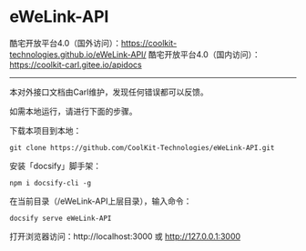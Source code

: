 <!--
 * @Author: Carl
 * @Date: 2020-05-25 19:50:00
 * @LastEditors: Carl
 * @LastEditTime: 2020-11-18 15:42:35
-->

# eWeLink-API

酷宅开放平台4.0（国外访问）：https://coolkit-technologies.github.io/eWeLink-API/
酷宅开放平台4.0（国内访问）：https://coolkit-carl.gitee.io/apidocs

---

本对外接口文档由Carl维护，发现任何错误都可以反馈。

如需本地运行，请进行下面的步骤。

下载本项目到本地：

    git clone https://github.com/CoolKit-Technologies/eWeLink-API.git

安装「docsify」脚手架：

    npm i docsify-cli -g

在当前目录（/eWeLink-API上层目录），输入命令：

    docsify serve eWeLink-API

打开浏览器访问：http://localhost:3000 或 http://127.0.0.1:3000